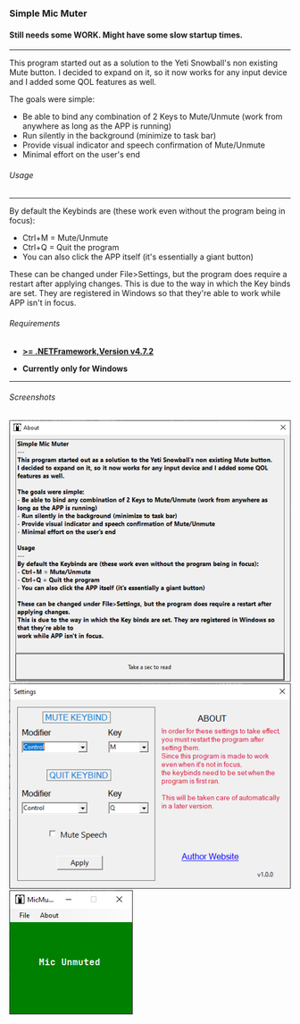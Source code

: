 ### Simple Mic Muter
#### Still needs some WORK. Might have some slow startup times.
---
This program started out as a solution to the Yeti Snowball's non existing Mute button.
I decided to expand on it, so it now works for any input device and I added some QOL features as well. 

The goals were simple:
- Be able to bind any combination of 2 Keys to Mute/Unmute (work from anywhere as long as the APP is running)
- Run silently in the background (minimize to task bar)
- Provide visual indicator and speech confirmation of Mute/Unmute
- Minimal effort on the user's end

###### Usage
---
By default the Keybinds are (these work even without the program being in focus):
- Ctrl+M = Mute/Unmute
- Ctrl+Q = Quit the program 
- You can also click the APP itself (it's essentially a giant button)

These can be changed under File>Settings, but the program does require a restart after applying changes.
This is due to the way in which the Key binds are set. They are registered in Windows so that they're able to 
work while APP isn't in focus.

###### Requirements
- **[>= .NETFramework,Version v4.7.2](https://dotnet.microsoft.com/en-us/download/dotnet-framework)**

- **Currently only for Windows**

---

###### Screenshots
![About](/ScreenShots/MicMuteCore_About.png)
![Settings](/ScreenShots/MicMuteCore_Settings.png)
![MainWindow](/ScreenShots/MicMuteCore_MainWindow.png)
